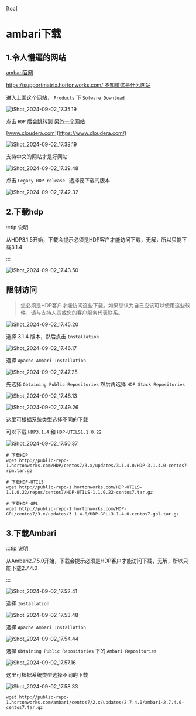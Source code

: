 [toc]



# ambari下载

## 1.令人懵逼的网站

[ambari官网](http://ambari.apache.org/)

[https://supportmatrix.hortonworks.com/ 不知道这是什么网站](https://supportmatrix.hortonworks.com/)

进入上面这个网站， `Products` 下 `Sofware Download` 

![iShot_2024-09-02_17.35.19](https://github.com/pptfz/picgo-images/blob/master/img/iShot_2024-09-02_17.35.19.png)





点击 `HDP` 后会跳转到 [另外一个网站](https://www.cloudera.com/downloads.html#data-platform)

[www.cloudera.com](https://www.cloudera.com/)

![iShot_2024-09-02_17.38.19](https://github.com/pptfz/picgo-images/blob/master/img/iShot_2024-09-02_17.38.19.png)





支持中文的网站才是好网站

![iShot_2024-09-02_17.39.48](https://github.com/pptfz/picgo-images/blob/master/img/iShot_2024-09-02_17.39.48.png)







点击  `Legacy HDP release ` 选择要下载的版本

![iShot_2024-09-02_17.42.32](https://github.com/pptfz/picgo-images/blob/master/img/iShot_2024-09-02_17.42.32.png)



## 2.下载hdp

:::tip 说明

从HDP3.1.5开始，下载会提示必须是HDP客户才能访问下载，无解，所以只能下载3.1.4

:::

![iShot_2024-09-02_17.43.50](https://github.com/pptfz/picgo-images/blob/master/img/iShot_2024-09-02_17.43.50.png)



## 限制访问

> 您必须是HDP客户才能访问这些下载。如果您认为自己应该可以使用这些软件，请与支持人员或您的客户服务代表联系。

![iShot_2024-09-02_17.45.20](https://github.com/pptfz/picgo-images/blob/master/img/iShot_2024-09-02_17.45.20.png)







选择 3.1.4 版本，然后点击 `Installation`

![iShot_2024-09-02_17.46.17](https://github.com/pptfz/picgo-images/blob/master/img/iShot_2024-09-02_17.46.17.png)





选择 `Apache Ambari Installation`

![iShot_2024-09-02_17.47.25](https://github.com/pptfz/picgo-images/blob/master/img/iShot_2024-09-02_17.47.25.png)





先选择 `Obtaining Public Repositories` 然后再选择 `HDP Stack Repositories`

![iShot_2024-09-02_17.48.13](https://github.com/pptfz/picgo-images/blob/master/img/iShot_2024-09-02_17.48.13.png)







![iShot_2024-09-02_17.49.26](https://github.com/pptfz/picgo-images/blob/master/img/iShot_2024-09-02_17.49.26.png)



这里可根据系统类型选择不同的下载

可以下载 `HDP3.1.4` 和 `HDP-UTILS1.1.0.22`

![iShot_2024-09-02_17.50.37](https://github.com/pptfz/picgo-images/blob/master/img/iShot_2024-09-02_17.50.37.png)





```shell
# 下载HDP
wget http://public-repo-1.hortonworks.com/HDP/centos7/3.x/updates/3.1.4.0/HDP-3.1.4.0-centos7-rpm.tar.gz

# 下载HDP-UTILS
wget http://public-repo-1.hortonworks.com/HDP-UTILS-1.1.0.22/repos/centos7/HDP-UTILS-1.1.0.22-centos7.tar.gz

# 下载HDP-GPL
wget http://public-repo-1.hortonworks.com/HDP-GPL/centos7/3.x/updates/3.1.4.0/HDP-GPL-3.1.4.0-centos7-gpl.tar.gz
```





## 3.下载Ambari

:::tip 说明

从Ambari2.7.5.0开始，下载会提示必须是HDP客户才能访问下载，无解，所以只能下载2.7.4.0

:::

![iShot_2024-09-02_17.52.41](https://github.com/pptfz/picgo-images/blob/master/img/iShot_2024-09-02_17.52.41.png)





选择 `Installation`

![iShot_2024-09-02_17.53.48](https://github.com/pptfz/picgo-images/blob/master/img/iShot_2024-09-02_17.53.48.png)





选择 `Apache Ambari Installation`

![iShot_2024-09-02_17.54.44](https://github.com/pptfz/picgo-images/blob/master/img/iShot_2024-09-02_17.54.44.png)





选择 `Obtaining Public Repositories` 下的 `Ambari Repositories`

![iShot_2024-09-02_17.57.16](https://github.com/pptfz/picgo-images/blob/master/img/iShot_2024-09-02_17.57.16.png)







这里可根据系统类型选择不同的下载

![iShot_2024-09-02_17.58.33](https://github.com/pptfz/picgo-images/blob/master/img/iShot_2024-09-02_17.58.33.png)



```shell
wget http://public-repo-1.hortonworks.com/ambari/centos7/2.x/updates/2.7.4.0/ambari-2.7.4.0-centos7.tar.gz
```



